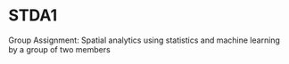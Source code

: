# STDA1
Group Assignment: Spatial analytics using statistics and machine learning by a group of two members
